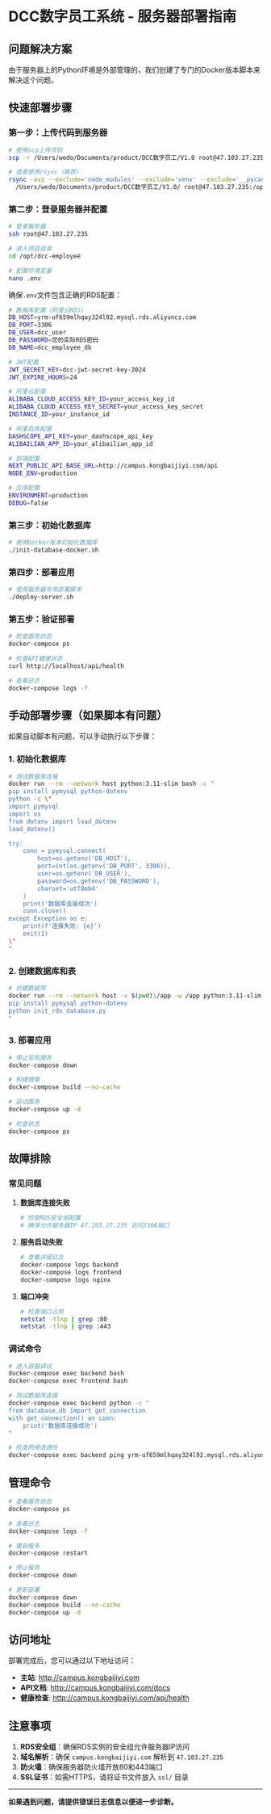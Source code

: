 # DCC数字员工系统 - 服务器部署指南

## 问题解决方案

由于服务器上的Python环境是外部管理的，我们创建了专门的Docker版本脚本来解决这个问题。

## 快速部署步骤

### 第一步：上传代码到服务器

```bash
# 使用scp上传项目
scp -r /Users/wedo/Documents/product/DCC数字员工/V1.0 root@47.103.27.235:/opt/dcc-employee/

# 或者使用rsync（推荐）
rsync -avz --exclude='node_modules' --exclude='venv' --exclude='__pycache__' \
  /Users/wedo/Documents/product/DCC数字员工/V1.0/ root@47.103.27.235:/opt/dcc-employee/
```

### 第二步：登录服务器并配置

```bash
# 登录服务器
ssh root@47.103.27.235

# 进入项目目录
cd /opt/dcc-employee

# 配置环境变量
nano .env
```

确保`.env`文件包含正确的RDS配置：

```bash
# 数据库配置（阿里云RDS）
DB_HOST=yrm-uf659mlhqay324l92.mysql.rds.aliyuncs.com
DB_PORT=3306
DB_USER=dcc_user
DB_PASSWORD=您的实际RDS密码
DB_NAME=dcc_employee_db

# JWT配置
JWT_SECRET_KEY=dcc-jwt-secret-key-2024
JWT_EXPIRE_HOURS=24

# 阿里云配置
ALIBABA_CLOUD_ACCESS_KEY_ID=your_access_key_id
ALIBABA_CLOUD_ACCESS_KEY_SECRET=your_access_key_secret
INSTANCE_ID=your_instance_id

# 阿里百炼配置
DASHSCOPE_API_KEY=your_dashscope_api_key
ALIBAILIAN_APP_ID=your_alibailian_app_id

# 前端配置
NEXT_PUBLIC_API_BASE_URL=http://campus.kongbaijiyi.com/api
NODE_ENV=production

# 应用配置
ENVIRONMENT=production
DEBUG=false
```

### 第三步：初始化数据库

```bash
# 使用Docker版本初始化数据库
./init-database-docker.sh
```

### 第四步：部署应用

```bash
# 使用服务器专用部署脚本
./deploy-server.sh
```

### 第五步：验证部署

```bash
# 检查服务状态
docker-compose ps

# 检查API健康状态
curl http://localhost/api/health

# 查看日志
docker-compose logs -f
```

## 手动部署步骤（如果脚本有问题）

如果自动脚本有问题，可以手动执行以下步骤：

### 1. 初始化数据库

```bash
# 测试数据库连接
docker run --rm --network host python:3.11-slim bash -c "
pip install pymysql python-dotenv
python -c \"
import pymysql
import os
from dotenv import load_dotenv
load_dotenv()

try:
    conn = pymysql.connect(
        host=os.getenv('DB_HOST'),
        port=int(os.getenv('DB_PORT', 3306)),
        user=os.getenv('DB_USER'),
        password=os.getenv('DB_PASSWORD'),
        charset='utf8mb4'
    )
    print('数据库连接成功')
    conn.close()
except Exception as e:
    print(f'连接失败: {e}')
    exit(1)
\"
"
```

### 2. 创建数据库和表

```bash
# 创建数据库
docker run --rm --network host -v $(pwd):/app -w /app python:3.11-slim bash -c "
pip install pymysql python-dotenv
python init_rds_database.py
"
```

### 3. 部署应用

```bash
# 停止现有服务
docker-compose down

# 构建镜像
docker-compose build --no-cache

# 启动服务
docker-compose up -d

# 检查状态
docker-compose ps
```

## 故障排除

### 常见问题

1. **数据库连接失败**
   ```bash
   # 检查RDS安全组配置
   # 确保允许服务器IP 47.103.27.235 访问3306端口
   ```

2. **服务启动失败**
   ```bash
   # 查看详细日志
   docker-compose logs backend
   docker-compose logs frontend
   docker-compose logs nginx
   ```

3. **端口冲突**
   ```bash
   # 检查端口占用
   netstat -tlnp | grep :80
   netstat -tlnp | grep :443
   ```

### 调试命令

```bash
# 进入容器调试
docker-compose exec backend bash
docker-compose exec frontend bash

# 测试数据库连接
docker-compose exec backend python -c "
from database.db import get_connection
with get_connection() as conn:
    print('数据库连接成功')
"

# 检查网络连通性
docker-compose exec backend ping yrm-uf659mlhqay324l92.mysql.rds.aliyuncs.com
```

## 管理命令

```bash
# 查看服务状态
docker-compose ps

# 查看日志
docker-compose logs -f

# 重启服务
docker-compose restart

# 停止服务
docker-compose down

# 更新部署
docker-compose down
docker-compose build --no-cache
docker-compose up -d
```

## 访问地址

部署完成后，您可以通过以下地址访问：

- **主站**: http://campus.kongbaijiyi.com
- **API文档**: http://campus.kongbaijiyi.com/docs
- **健康检查**: http://campus.kongbaijiyi.com/api/health

## 注意事项

1. **RDS安全组**：确保RDS实例的安全组允许服务器IP访问
2. **域名解析**：确保 `campus.kongbaijiyi.com` 解析到 `47.103.27.235`
3. **防火墙**：确保服务器防火墙开放80和443端口
4. **SSL证书**：如需HTTPS，请将证书文件放入 `ssl/` 目录

---

**如果遇到问题，请提供错误日志信息以便进一步诊断。**
